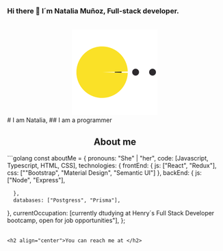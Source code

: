 ### Hi there 👋 I´m Natalia Muñoz, Full-stack developer.

<div align="center">
	<br>
	<img src="https://raw.githubusercontent.com/Aniket965/Aniket965/master/pacman.svg?sanitize=true" width="200" height="200">
</div>
# I am Natalia,  
## I am a programmer 

<h2 align="center">About me</h2>
```golang
const aboutMe = {
   pronouns: "She" | "her",
   code: [Javascript, Typescript, HTML, CSS],
   technologies: {
      frontEnd: {
         js: ["React", "Redux"],
         css: [""Bootstrap", "Material Design", "Semantic UI"]
      },
      backEnd: {
         js: ["Node", "Express"],
        
      },
      databases: ["Postgress", "Prisma"],
     
   },
   currentOccupation: [currently dtudying at Henry´s  Full Stack Developer bootcamp, open for job opportunities"],
};
```

<h2 align="center">You can reach me at </h2>



